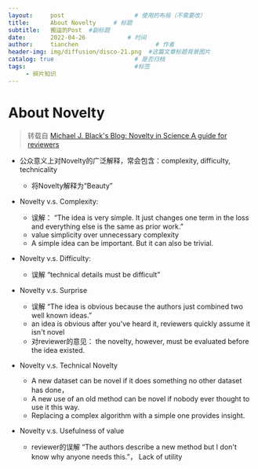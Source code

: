 ```yaml
---
layout:     post                    # 使用的布局（不需要改）
title:      About Novelty     # 标题 
subtitle:   搬运的Post  #副标题
date:       2022-04-26            # 时间
author:     tianchen                      # 作者
header-img: img/diffusion/disco-21.png  #这篇文章标题背景图片  
catalog: true                       # 是否归档
tags:                               #标签
     - 碎片知识
---
```


# About Novelty

> 转载自 [Michael J. Black's Blog: Novelty in Science A guide for reviewers](https://perceiving-systems.blog/en/news/novelty-in-science)

- 公众意义上对Novelty的广泛解释，常会包含：complexity, difficulty, technicality
    - 将Novelty解释为“Beauty”

- Novelty v.s. Complexity:
    - 误解： “The idea is very simple. It just changes one term in the loss and everything else is the same as prior work.”
    - value simplicity over unnecessary complexity
    - A simple idea can be important. But it can also be trivial.

- Novelty v.s. Difficulty:
    - 误解 “technical details must be difficult”

- Novelty v.s. Surprise
    - 误解 “The idea is obvious because the authors just combined two well known ideas.”
    - an idea is obvious after you've heard it, reviewers quickly assume it isn't novel
    - 对reviewer的意见： the novelty, however, must be evaluated before the idea existed.

- Novelty v.s. Technical Novelty
    - A new dataset can be novel if it does something no other dataset has done， 
    - A new use of an old method can be novel if nobody ever thought to use it this way.
    - Replacing a complex algorithm with a simple one provides insight. 

- Novelty v.s. Usefulness of value
    - reviewer的误解 “The authors describe a new method but I don't know why anyone needs this.”， Lack of utility 
